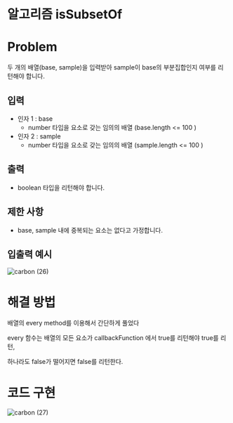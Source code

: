 # 알고리즘 isSubsetOf
# Problem

두 개의 배열(base, sample)을 입력받아 sample이 base의 부분집합인지 여부를 리턴해야 합니다.

## 입력

- 인자 1 : base
  -  number 타입을 요소로 갖는 임의의 배열 (base.length <= 100 )
- 인자 2 : sample
   - number 타입을 요소로 갖는 임의의 배열 (sample.length <= 100 )


## 출력

- boolean 타입을 리턴해야 합니다.


## 제한 사항

- base, sample 내에 중복되는 요소는 없다고 가정합니다.

## 입출력 예시

![carbon (26)](https://user-images.githubusercontent.com/67893516/97959322-765c8c80-1df2-11eb-9f2d-be9d0144fce9.png)

# 해결 방법

배열의 every method를 이용해서 간단하게 풀었다

every 함수는 배열의 모든 요소가 callbackFunction 에서 true를 리턴해야 true를 리턴,

하나라도 false가 떨어지면 false를 리턴한다.




# 코드 구현
![carbon (27)](https://user-images.githubusercontent.com/67893516/97959324-76f52300-1df2-11eb-96df-787c19369efc.png)